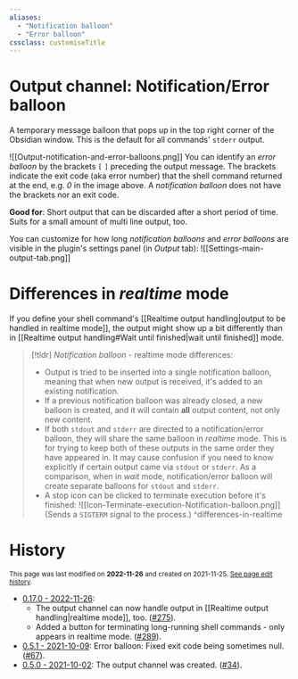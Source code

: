 ```yaml
---
aliases:
  - "Notification balloon"
  - "Error balloon"
cssclass: customiseTitle
---
```


# Output channel: Notification/Error balloon
 
  A temporary message balloon that pops up in the top right corner of the Obsidian window. This is the default for all commands' `stderr` output.
 
 ![[Output-notification-and-error-balloons.png]]
 You can identify an *error balloon* by the brackets `[` `]` preceding the output message. The brackets indicate the exit code (aka error number) that the shell command returned at the end, e.g. *0* in the image above. A *notification balloon* does not have the brackets nor an exit code.
 
 **Good for**: Short output that can be discarded after a short period of time. Suits for  a small amount of multi line output, too.
 
 You can customize for how long *notification balloons* and *error balloons* are visible in the plugin's settings panel (in *Output* tab):
 ![[Settings-main-output-tab.png]]

# Differences in *realtime* mode  
  
If you define your shell command's [[Realtime output handling|output to be handled in realtime mode]], the output might show up a bit differently than in [[Realtime output handling#Wait until finished|wait until finished]] mode.  
  
> [!tldr] _Notification balloon_ - realtime mode differences:
> - Output is tried to be inserted into a single notification balloon, meaning that when new output is received, it's added to an existing notification.
> - If a previous notification balloon was already closed, a new balloon is created, and it will contain **all** output content, not only new content.
> - If both `stdout` and `stderr` are directed to a notification/error balloon, they will share the same balloon in *realtime* mode. This is for trying to keep both of these outputs in the same order they have appeared in. It may cause confusion if you need to know explicitly if certain output came via `stdout` or `stderr`. As a comparison, when in *wait* mode, notification/error balloon will create separate balloons for `stdout` and `stderr`.
> - A stop icon can be clicked to terminate execution before it's finished:
>   ![[Icon-Terminate-execution-Notification-balloon.png]]
>   (Sends a `SIGTERM` signal to the process.)
> ^differences-in-realtime

# History
<small>This page was last modified on <strong>2022-11-26</strong> and created on 2021-11-25. <a href="https://github.com/Taitava/obsidian-shellcommands-documentation/commits/main/./Output%20handling/Output%20channel%20-%20Notification%20balloon.md">See page edit history</a>.</small>
- [0.17.0 - 2022-11-26](https://github.com/Taitava/obsidian-shellcommands/blob/main/CHANGELOG.md#0170---2022-11-26):
	- The output channel can now handle output in [[Realtime output handling|realtime mode]], too. ([#275](https://github.com/Taitava/obsidian-shellcommands/issues/275)).
	- Added a button for terminating long-running shell commands - only appears in realtime mode. ([#289](https://github.com/Taitava/obsidian-shellcommands/issues/289)).
- [0.5.1 - 2021-10-09](https://github.com/Taitava/obsidian-shellcommands/blob/main/CHANGELOG.md#051---2021-10-09): Error balloon: Fixed exit code being sometimes null. ([#67](https://github.com/Taitava/obsidian-shellcommands/issues/67)).
- [0.5.0 - 2021-10-02](https://github.com/Taitava/obsidian-shellcommands/blob/main/CHANGELOG.md#050---2021-10-02): The output channel was created. ([#34](https://github.com/Taitava/obsidian-shellcommands/issues/34)).